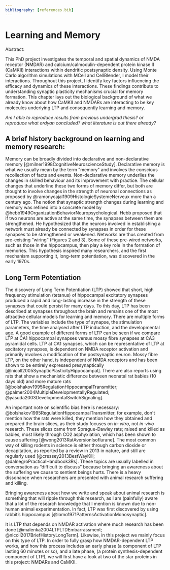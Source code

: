 ```yaml
---
bibliography: [references.bib]
---
```


# Learning and Memory

Abstract:

This PhD project investigates the temporal and spatial dynamics of NMDA receptor (NMDAR) and calcium/calmodulin-dependent protein kinase II (CaMKII) interactions within dendritic postsynaptic density. Using Monte Carlo algorithm simulations with MCell and CellBlender, I model their interactions. Throughout this project, I identify key factors influencing the efficacy and dynamics of these interactions. These findings contribute to understanding synaptic plasticity mechanisms crucial for memory formation. This chapter lays out the biological background of what we already know about how CaMKII and NMDARs are interacting to be key molecules underlying LTP and consequently learning and memory.

_Am I able to reproduce results from previous undergrad thesis? or reproduce what ordyan concluded? what literature is out there already?_

## A brief history background on learning and memory research:

Memory can be broadly divided into declarative and non-declarative memory [@milner1998CognitiveNeuroscienceStudy]. Declarative memory is what we usually mean by the term "memory" and involves the conscious recollection of facts and events. Non-declarative memory underlies the changes in skilled behaviour and its improvement with practice. The cellular changes that underline these two forms of memory differ, but both are thought to involve changes in the strength of neuronal connections as proposed by @ramonycajal1909HistologieSystemeNerveux more than a century ago. The notion that synaptic strength changes during learning and memory was refined into a concrete model by @hebb1949OrganizationBehaviorNeuropsychological. Hebb proposed that if two neurons are active at the same time, the synapses between them are strengthened. He hypothesized that the neurons involved in establishing a network must already be connected by synapses in order for these synapses to be strengthened or weakened. Networks are thus created from pre-existing “wiring” (Figures 2 and 3). Some of these pre-wired networks, such as those in the hippocampus, then play a key role in the formation of memories. This hypothesis inspired many researchers, and the first mechanism supporting it, long-term potentiation, was discovered in the early 1970s. 

## Long Term Potentiation 

The discovery of Long Term Potentiation (LTP) showed that short, high frequency stimulation (tetanus) of hippocampal excitatory synapses produced a rapid and long-lasting increase in the strength of these synapses that could persist for many days. To this day, LTP has been described at synapses throughout the brain and remains one of the most attractive cellular models for learning and memory. There are multiple forms of LTP. The variables include the type of synapse, the stimulation parameters, the time analysed after LTP induction, and the developmental age. A good example of different forms of LTP can be seen if we compare LTP at CA1 hippocampal synapses versus mossy fibre synapses at CA3 pyramidal cells. LTP at CA1 synapses, which can be representative of LTP at excitatory synapses, is dependent on NMDA receptor activation and primarily involves a modification of the postsynaptic neuron. Mossy fibre LTP, on the other hand, is independent of NMDA receptors and has been shown to be entirely expressed presynaptically [@nicoll2005SynapticPlasticityHippocampal]. There are also reports using rats that show a mechanistic difference between neonatal rat babies (10 days old) and more mature rats [@bolshakov1995RegulationHippocampalTransmitter; @palmer2004MultipleDevelopmentallyRegulated; @yasuda2003DevelopmentalSwitchSignaling]. 

An important note on scientific bias here is necessary: @bolshakov1995RegulationHippocampalTransmitter, for example, don't mention how the rats were killed, they mention how they obtained and prepared the brain slices, as their study focuses on _in-vitro_, not _in-vivo_ research. These slices came from Sprague-Dawley rats;  raised and killed as babies, most likely through CO2 asphyxiation, which has been shown to cause suffering [@wong2013RatAversionIsoflurane]. The most common way of killing rodents in science is either through carbon dioxide or decapitation, as reported by a review in 2013 in nature, and still are regularly used [@cressey2013BestWayKill; @dalnegroPracticalHandbook3Rs].  These topics are usually labelled in conversation as “difficult to discuss” because bringing an awareness about the suffering we cause to sentient beings hurts. There is a heavy dissonance when researchers are presented with animal research suffering and killing.

Bringing awareness about how we write and speak about animal research is something that will ripple through this research, as I am (painfully) aware that a lot of the research knowledge that I mention is known due to non-human animal experimentation. In fact, LTP was first discovered by using rabbit’s hippocampus [@lomo1971PatternsActivationMonosynaptic]. 

It is LTP that depends on NMDAR activation where much research has been done [@malenka2004LTPLTDEmbarrassment; @nicoll2017BriefHistoryLongTerm]. Likewise, in this project we mainly focus on this type of LTP. In order to fully grasp how NMDAR-dependent LTP works, and how this process includes an early phase (a component of LTP lasting 60 minutes or so), and a late phase, (a protein synthesis-dependent component of LTP), we will first have a look at two of the star proteins in this project: NMDARs and CaMKII.


